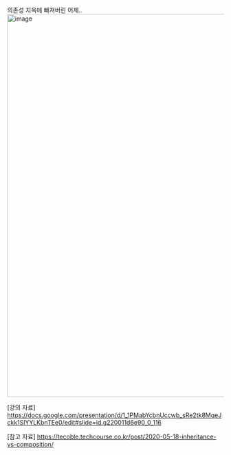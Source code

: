 
의존성 지옥에 빠져버린 어제..
<img width="891" alt="image" src="https://github.com/NalaJang/TIL/assets/73895803/ddc2014c-5d17-4a92-93ef-94e8cb86bc49">

[강의 자료]
https://docs.google.com/presentation/d/1_1PMabYcbnUccwb_sRe2tk8MqeJckk1SlYYLKbnTEe0/edit#slide=id.g220011d6e90_0_116

[참고 자료]
https://tecoble.techcourse.co.kr/post/2020-05-18-inheritance-vs-composition/
